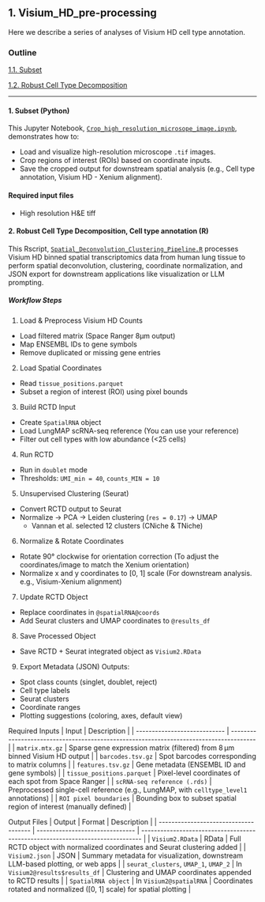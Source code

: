## 1. Visium_HD_pre-processing
Here we describe a series of analyses of Visium HD cell type annotation.

### Outline
[1.1. Subset](#1-subset-python)

[1.2. Robust Cell Type Decomposition](#2-robust-cell-type-decomposition-cell-type-annotation-r)



---
#### 1. Subset (Python)
This Jupyter Notebook, [`Crop_high_resolution_microsope_image.ipynb`](./Visium_HD_Crop_high_resolution_microsope_image.ipynb), demonstrates how to:
- Load and visualize high-resolution microscope `.tif` images.
- Crop regions of interest (ROIs) based on coordinate inputs.
- Save the cropped output for downstream spatial analysis (e.g., Cell type annotation, Visium HD - Xenium alignment).

#### Required input files
- High resolution H&E tiff


#### 2. Robust Cell Type Decomposition, Cell type annotation (R)
This Rscript, [`Spatial_Deconvolution_Clustering_Pipeline.R`](./Tissue2_celltype_annotation.R) processes Visium HD binned spatial transcriptomics data from human lung tissue to perform spatial deconvolution, clustering, coordinate normalization, and JSON export for downstream applications like visualization or LLM prompting.

##### Workflow Steps
1. Load & Preprocess Visium HD Counts
- Load filtered matrix (Space Ranger 8µm output)
- Map ENSEMBL IDs to gene symbols
- Remove duplicated or missing gene entries

2. Load Spatial Coordinates
-  Read `tissue_positions.parquet`
-  Subset a region of interest (ROI) using pixel bounds

3. Build RCTD Input
- Create `SpatialRNA` object
- Load LungMAP scRNA-seq reference (You can use your reference)
- Filter out cell types with low abundance (<25 cells)

4. Run RCTD
- Run in `doublet` mode
- Thresholds: `UMI_min = 40`, `counts_MIN = 10`

5. Unsupervised Clustering (Seurat)
- Convert RCTD output to Seurat
- Normalize → PCA → Leiden clustering (`res = 0.17`) → UMAP
  * Vannan et al. selected 12 clusters (CNiche & TNiche)
    
6. Normalize & Rotate Coordinates
- Rotate 90° clockwise for orientation correction (To adjust the coordinates/image to match the Xenium orientation)
- Normalize x and y coordinates to [0, 1] scale (For downstream analysis. e.g., Visium-Xenium alignment)

7. Update RCTD Object
- Replace coordinates in `@spatialRNA@coords`
- Add Seurat clusters and UMAP coordinates to `@results_df`

8. Save Processed Object
- Save RCTD + Seurat integrated object as `Visium2.RData`

9. Export Metadata (JSON)
Outputs:
- Spot class counts (singlet, doublet, reject)
- Cell type labels
- Seurat clusters
- Coordinate ranges
- Plotting suggestions (coloring, axes, default view)

Required Inputs
| Input                        | Description                                                                            |
| ---------------------------- | -------------------------------------------------------------------------------------- |
| `matrix.mtx.gz`              | Sparse gene expression matrix (filtered) from 8 µm binned Visium HD output             |
| `barcodes.tsv.gz`            | Spot barcodes corresponding to matrix columns                                          |
| `features.tsv.gz`            | Gene metadata (ENSEMBL ID and gene symbols)                                            |
| `tissue_positions.parquet`   | Pixel-level coordinates of each spot from Space Ranger                                 |
| `scRNA-seq reference (.rds)` | Preprocessed single-cell reference (e.g., LungMAP, with `celltype_level1` annotations) |
| `ROI pixel boundaries`       | Bounding box to subset spatial region of interest (manually defined)                   |

Output Files
| Output                                | Format                          | Description                                                                    |
| ------------------------------------- | ------------------------------- | ------------------------------------------------------------------------------ |
| `Visium2.RData`                       | RData                           | Full RCTD object with normalized coordinates and Seurat clustering added       |
| `Visium2.json`                        | JSON                            | Summary metadata for visualization, downstream LLM-based plotting, or web apps |
| `seurat_clusters`, `UMAP_1`, `UMAP_2` | In `Visium2@results$results_df` | Clustering and UMAP coordinates appended to RCTD results                       |
| `SpatialRNA object`                   | In `Visium2@spatialRNA`         | Coordinates rotated and normalized (\[0, 1] scale) for spatial plotting        |

